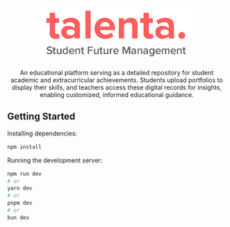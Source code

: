 <h3 align="center">
	<img src="https://raw.githubusercontent.com/hindra2/talenta/master/public/logo-talenta.png" width="350"><br/>
</h3>

<p align="center">
An educational platform serving as a detailed repository for student academic and extracurricular achievements. Students upload portfolios to display their skills, and teachers access these digital records for insights, enabling customized, informed educational guidance.
</p>

## Getting Started

Installing dependencies:

```bash
npm install
```

Running the development server:

```bash
npm run dev
# or
yarn dev
# or
pnpm dev
# or
bun dev
```
